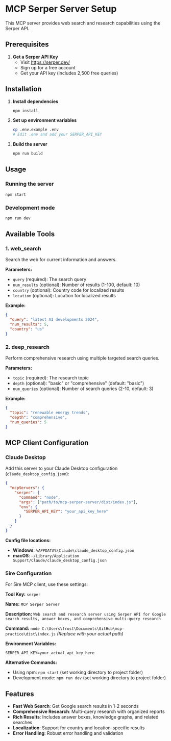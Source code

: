 # MCP Serper Server Setup

This MCP server provides web search and research capabilities using the Serper API.

## Prerequisites

1. **Get a Serper API Key**
   - Visit https://serper.dev/
   - Sign up for a free account
   - Get your API key (includes 2,500 free queries)

## Installation

1. **Install dependencies**
   ```bash
   npm install
   ```

2. **Set up environment variables**
   ```bash
   cp .env.example .env
   # Edit .env and add your SERPER_API_KEY
   ```

3. **Build the server**
   ```bash
   npm run build
   ```

## Usage

### Running the server
```bash
npm start
```

### Development mode
```bash
npm run dev
```

## Available Tools

### 1. web_search
Search the web for current information and answers.

**Parameters:**
- `query` (required): The search query
- `num_results` (optional): Number of results (1-100, default: 10)
- `country` (optional): Country code for localized results
- `location` (optional): Location for localized results

**Example:**
```json
{
  "query": "latest AI developments 2024",
  "num_results": 5,
  "country": "us"
}
```

### 2. deep_research
Perform comprehensive research using multiple targeted search queries.

**Parameters:**
- `topic` (required): The research topic
- `depth` (optional): "basic" or "comprehensive" (default: "basic")
- `num_queries` (optional): Number of search queries (2-10, default: 3)

**Example:**
```json
{
  "topic": "renewable energy trends",
  "depth": "comprehensive",
  "num_queries": 5
}
```

## MCP Client Configuration

### Claude Desktop
Add this server to your Claude Desktop configuration (`claude_desktop_config.json`):

```json
{
  "mcpServers": {
    "serper": {
      "command": "node",
      "args": ["path/to/mcp-serper-server/dist/index.js"],
      "env": {
        "SERPER_API_KEY": "your_api_key_here"
      }
    }
  }
}
```

**Config file locations:**
- **Windows**: `%APPDATA%\Claude\claude_desktop_config.json`
- **macOS**: `~/Library/Application Support/Claude/claude_desktop_config.json`

### 5ire Configuration
For 5ire MCP client, use these settings:

**Tool Key:** `serper`

**Name:** `MCP Serper Server`

**Description:** `Web search and research server using Serper API for Google search results, answer boxes, and comprehensive multi-query research`

**Command:** `node C:\Users\frost\Documents\GitHub\mcp-practice\dist\index.js`
*(Replace with your actual path)*

**Environment Variables:**
```
SERPER_API_KEY=your_actual_api_key_here
```

**Alternative Commands:**
- Using npm: `npm start` (set working directory to project folder)
- Development mode: `npm run dev` (set working directory to project folder)

## Features

- **Fast Web Search**: Get Google search results in 1-2 seconds
- **Comprehensive Research**: Multi-query research with organized reports
- **Rich Results**: Includes answer boxes, knowledge graphs, and related searches
- **Localization**: Support for country and location-specific results
- **Error Handling**: Robust error handling and validation